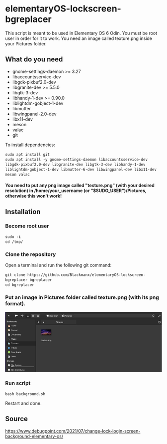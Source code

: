 # elementaryOS-lockscreen-bgreplacer

This script is meant to be used in Elementary OS 6 Odin. You must be root user in order for it to work. You need an image called texture.png inside your Pictures folder.

## What do you need

* gnome-settings-daemon >= 3.27
* libaccountsservice-dev
* libgdk-pixbuf2.0-dev
* libgranite-dev >= 5.5.0
* libgtk-3-dev
* libhandy-1-dev >= 0.90.0
* liblightdm-gobject-1-dev
* libmutter
* libwingpanel-2.0-dev
* libx11-dev
* meson
* valac
* git

To install dependencies:

```
sudo apt install git
sudo apt install -y gnome-settings-daemon libaccountsservice-dev libgdk-pixbuf2.0-dev libgranite-dev libgtk-3-dev libhandy-1-dev liblightdm-gobject-1-dev libmutter-6-dev libwingpanel-dev libx11-dev meson valac
``` 

#### You need to put any png image called "texture.png" (with your desired resolution) in /home/your_username (or "$SUDO_USER")/Pictures, otherwise this won't work!

## Installation

### Become root user

```
sudo -i
cd /tmp/
```

### Clone the repository

Open a terminal and run the following git command:

```
git clone https://github.com/Blackmanx/elementaryOS-lockscreen-bgreplacer bgreplacer
cd bgreplacer
```

### Put an image in Pictures folder called texture.png (with its png format).

![Screenshot](Pictures.png)

### Run script

```
bash background.sh
```

Restart and done.

## Source

https://www.debugpoint.com/2021/07/change-lock-login-screen-background-elementary-os/
